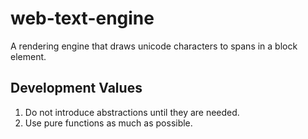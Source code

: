# web-text-engine

A rendering engine that draws unicode characters to spans in a block element.

## Development Values

1. Do not introduce abstractions until they are needed.
2. Use pure functions as much as possible.